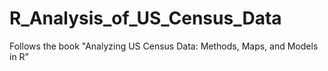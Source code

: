 # R_Analysis_of_US_Census_Data
Follows the book "Analyzing US Census Data: Methods, Maps, and Models in R" 
